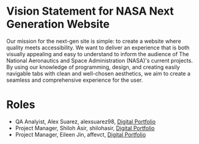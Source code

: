 # Vision Statement for NASA Next Generation Website

Our mission for the next-gen site is simple: to create a website where quality meets accessibility. We want to deliver an experience that is both visually appealing and easy to understand to inform the audience of The National Aeronautics and Space Administration (NASA)'s current projects. By using our knowledge of programming, design, and creating easily navigable tabs with clean and well-chosen aesthetics, we aim to create a seamless and comprehensive experience for the user.            


# Roles
- QA Analyist, Alex Suarez, alexsuarez98, [Digital Portfolio](https://codermerlin.academy/users/alexis-suarez/Digital%20Portfolio/index.html)
- Project Manager, Shiloh Asir, shilohasir, [Digital Portfolio](https://codermerlin.academy/users/shiloh-asir/Digital%20Portfolio/index.html)
- Project Manager, Eileen Jin, affevct, [Digital Portfolio](https://codermerlin.academy/users/eileen-jin/Digital%20Portfolio/index.html)


